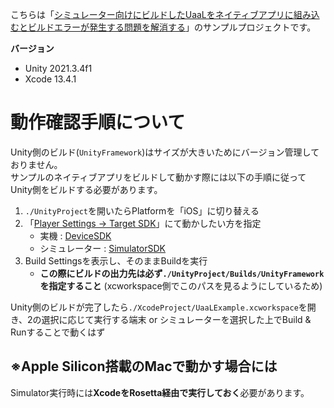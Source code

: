 こちらは「[シミュレーター向けにビルドしたUaaLをネイティブアプリに組み込むとビルドエラーが発生する問題を解消する](https://qiita.com/mao_/items/9874c1efa280ed4bb399#%E3%82%B7%E3%83%9F%E3%83%A5%E3%83%AC%E3%83%BC%E3%82%BF%E3%83%BC%E5%90%91%E3%81%91%E3%81%AB%E3%83%93%E3%83%AB%E3%83%89%E3%81%97%E3%81%9Fuaal%E3%82%92%E3%83%8D%E3%82%A4%E3%83%86%E3%82%A3%E3%83%96%E3%82%A2%E3%83%97%E3%83%AA%E3%81%AB%E7%B5%84%E3%81%BF%E8%BE%BC%E3%82%80%E3%81%A8%E3%83%93%E3%83%AB%E3%83%89%E3%82%A8%E3%83%A9%E3%83%BC%E3%81%8C%E7%99%BA%E7%94%9F%E3%81%99%E3%82%8B%E5%95%8F%E9%A1%8C%E3%82%92%E8%A7%A3%E6%B6%88%E3%81%99%E3%82%8B)」のサンプルプロジェクトです。

**バージョン**

- Unity 2021.3.4f1
- Xcode 13.4.1


# 動作確認手順について

Unity側のビルド(`UnityFramework`)はサイズが大きいためにバージョン管理しておりません。<br>
サンプルのネイティブアプリをビルドして動かす際には以下の手順に従ってUnity側をビルドする必要があります。<br>

1. `./UnityProject`を開いたらPlatformを「iOS」に切り替える
2. 「[Player Settings -> Target SDK](https://docs.unity3d.com/Manual/class-PlayerSettingsiOS.html#Config-Device)」にて動かしたい方を指定
    - 実機 : [DeviceSDK](https://docs.unity3d.com/ScriptReference/iOSSdkVersion.DeviceSDK.html)
    - シミュレーター : [SimulatorSDK](https://docs.unity3d.com/ScriptReference/iOSSdkVersion.SimulatorSDK.html)
3. Build Settingsを表示し、そのままBuildを実行
    - **この際にビルドの出力先は必ず`./UnityProject/Builds/UnityFramework`を指定すること** (xcworkspace側でこのパスを見るようにしているため)

Unity側のビルドが完了したら`./XcodeProject/UaaLExample.xcworkspace`を開き、2の選択に応じて実行する端末 or シミュレーターを選択した上でBuild & Runすることで動くはず


## ※Apple Silicon搭載のMacで動かす場合には

Simulator実行時には**XcodeをRosetta経由で実行しておく**必要があります。
